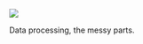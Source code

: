 ![](https://db-feed.s3.amazonaws.com/legacy/Screenshot_from_2020_02_05_10_28_02-1580916545957.png)

Data processing, the messy parts.
